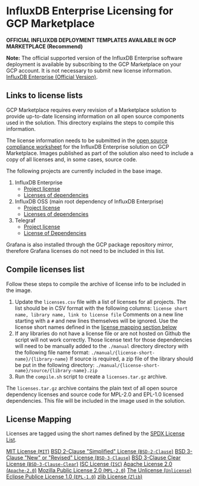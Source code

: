 # InfluxDB Enterprise Licensing for GCP Marketplace

__OFFICIAL INFLUXDB DEPLOYMENT TEMPLATES AVAILABLE IN GCP MARKETPLACE (Recommend)__

**Note:** The official supported version of the InfluxDB Enterprise software deployment is available by subscribing to the GCP Marketplace on your GCP account. It is not necessary to submit new license information. [InfluxDB Enterprise (Official Version)](https://console.cloud.google.com/marketplace/details/influxdata-public/influxdb-enterprise-vm?q=influxdb).


## Links to license lists

GCP Marketplace requires every revision of a Marketplace solution to provide up-to-date licensing information on all open source components used in the
solution. This directory explains the steps to compile this information.

The license information needs to be submitted in the [open source compliance worksheet](https://docs.google.com/spreadsheets/d/1qkpFjAYfqadg7IVmJGEpzEPxyhjE6L8Xi5epE98OCw0/edit#gid=0) for the InfluxDB Enterprise solution on GCP Marketplace. Images published as part of the solution also need to include a copy of all licenses and, in some cases, source code.

The following projects are currently included in the base image.

1. InfluxDB Enterprise
    - [Project license](https://docs.influxdata.com/enterprise_influxdb/latest/about-the-project/#commercial-license-https-www-influxdata-com-legal-slsa)
    - [Licenses of dependencies](https://raw.githubusercontent.com/influxdata/docs.influxdata.com/master/content/enterprise_influxdb/v1.7/about-the-project/_index.md)
2. InfluxDB OSS (main root dependency of InfluxDB Enterprise)
    - [Project license](https://raw.githubusercontent.com/influxdata/influxdb/v1.6.2/LICENSE)
    - [Licenses of dependencies](https://raw.githubusercontent.com/influxdata/influxdb/v1.6.2/LICENSE_OF_DEPENDENCIES.md)
3. Telegraf
    - [Project license](https://raw.githubusercontent.com/influxdata/telegraf/1.7.4/LICENSE)
    - [License of Dependencies](https://raw.githubusercontent.com/influxdata/telegraf/1.7.4/docs/LICENSE_OF_DEPENDENCIES.md)

Grafana is also installed through the GCP package repository mirror, therefore Grafana licenses do not need to be included in this list.

## Compile licenses list

Follow these steps to compile the archive of license info to be included in the
image.

1. Update the `licenses.csv` file with a list of licenses for all projects. The
    list should be in CSV format with the following columns:
        ```license short name, library name, link to license file```
    Comments on a new line starting with a `#` and new lines themselves will
    be ignored. Use the license short names defined in the
    [license mapping section below](#license-mapping)
2. If any libraries do not have a license file or are not hosted on Github the
    script will not work correctly. Those license text for those dependencies
    will need to be manually added to the `./manual` directory directory with the
    following file name format:
        ```./manual/{license-short-name}/{library-name}```
    If source is required, a zip file of the library should be put in the
    following directory:
        ```./manual/{license-short-name}/source/{library-name}.zip```
3. Run the `compile.sh` script to create a `licenses.tar.gz` archive.

The `licenses.tar.gz` archive contains the plain text of all open source dependency licenses and source code for MPL-2.0 and EPL-1.0 licensed dependencies. This file will be included in the image used in the solution.

## License Mapping

Licenses are tagged using the short names defined by the [SPDX License List](https://spdx.org/license-list).

[MIT License (`MIT`)](https://spdx.org/licenses/MIT.html)
[BSD 2-Clause "Simplified" License (`BSD-2-Clause`)](https://spdx.org/licenses/BSD-2-Clause.html)
[BSD 3-Clause "New" or "Revised" License (`BSD-3-Clause`)](https://spdx.org/licenses/BSD-3-Clause.html)
[BSD 3-Clause Clear License (`BSD-3-Clause-Clear`)](https://spdx.org/licenses/BSD-3-Clause-Clear.html)
[ISC License (`ISC`)](https://spdx.org/licenses/ISC.html)
[Apache License 2.0 (`Apache-2.0`)](https://spdx.org/licenses/Apache-2.0.html)
[Mozilla Public License 2.0 (`MPL-2.0`)](https://spdx.org/licenses/MPL-2.0.html)
[The Unlicense (`Unlicense`)](https://spdx.org/licenses/Unlicense.html)
[Eclipse Publice License 1.0 (`EPL-1.0`)](https://github.com/eclipse/paho.mqtt.golang/blob/master/LICENSE)
[zlib License (`Zlib`)](https://spdx.org/licenses/Zlib.html)

